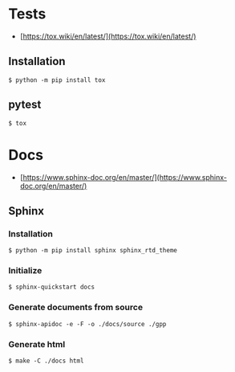 
# Tests
- [https://tox.wiki/en/latest/](https://tox.wiki/en/latest/)
## Installation

```shell
$ python -m pip install tox 
```
## pytest
```shell
$ tox
``` 

# Docs
- [https://www.sphinx-doc.org/en/master/](https://www.sphinx-doc.org/en/master/)

## Sphinx
### Installation
```shell
$ python -m pip install sphinx sphinx_rtd_theme
```

### Initialize
```shell
$ sphinx-quickstart docs 
```
### Generate documents from source
```shell
$ sphinx-apidoc -e -F -o ./docs/source ./gpp
```
### Generate html
```shell
$ make -C ./docs html
```
